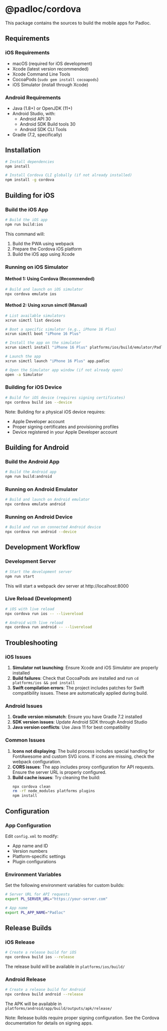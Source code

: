 # @padloc/cordova

This package contains the sources to build the mobile apps for Padloc.

## Requirements

### iOS Requirements

-   macOS (required for iOS development)
-   Xcode (latest version recommended)
-   Xcode Command Line Tools
-   CocoaPods (`sudo gem install cocoapods`)
-   iOS Simulator (install through Xcode)

### Android Requirements

-   Java (1.8+) or OpenJDK (11+)
-   Android Studio, with:
    -   Android API 30
    -   Android SDK Build tools 30
    -   Android SDK CLI Tools
-   Gradle (7.2, specifically)

## Installation

```bash
# Install dependencies
npm install

# Install Cordova CLI globally (if not already installed)
npm install -g cordova
```

## Building for iOS

### Build the iOS App

```bash
# Build the iOS app
npm run build:ios
```

This command will:
1. Build the PWA using webpack
2. Prepare the Cordova iOS platform
3. Build the iOS app using Xcode

### Running on iOS Simulator

#### Method 1: Using Cordova (Recommended)

```bash
# Build and launch on iOS simulator
npx cordova emulate ios
```

#### Method 2: Using xcrun simctl (Manual)

```bash
# List available simulators
xcrun simctl list devices

# Boot a specific simulator (e.g., iPhone 16 Plus)
xcrun simctl boot "iPhone 16 Plus"

# Install the app on the simulator
xcrun simctl install "iPhone 16 Plus" platforms/ios/build/emulator/Padloc.app

# Launch the app
xcrun simctl launch "iPhone 16 Plus" app.padloc

# Open the Simulator app window (if not already open)
open -a Simulator
```

### Building for iOS Device

```bash
# Build for iOS device (requires signing certificates)
npx cordova build ios --device
```

Note: Building for a physical iOS device requires:
- Apple Developer account
- Proper signing certificates and provisioning profiles
- Device registered in your Apple Developer account

## Building for Android

### Build the Android App

```bash
# Build the Android app
npm run build:android
```

### Running on Android Emulator

```bash
# Build and launch on Android emulator
npx cordova emulate android
```

### Running on Android Device

```bash
# Build and run on connected Android device
npx cordova run android --device
```

## Development Workflow

### Development Server

```bash
# Start the development server
npm run start
```

This will start a webpack dev server at http://localhost:8000

### Live Reload (Development)

```bash
# iOS with live reload
npx cordova run ios -- --livereload

# Android with live reload
npx cordova run android -- --livereload
```

## Troubleshooting

### iOS Issues

1. **Simulator not launching**: Ensure Xcode and iOS Simulator are properly installed
2. **Build failures**: Check that CocoaPods are installed and run `cd platforms/ios && pod install`
3. **Swift compilation errors**: The project includes patches for Swift compatibility issues. These are automatically applied during build.

### Android Issues

1. **Gradle version mismatch**: Ensure you have Gradle 7.2 installed
2. **SDK version issues**: Update Android SDK through Android Studio
3. **Java version conflicts**: Use Java 11 for best compatibility

### Common Issues

1. **Icons not displaying**: The build process includes special handling for FontAwesome and custom SVG icons. If icons are missing, check the webpack configuration.
2. **CORS issues**: The app includes proxy configuration for API requests. Ensure the server URL is properly configured.
3. **Build cache issues**: Try cleaning the build:
   ```bash
   npx cordova clean
   rm -rf node_modules platforms plugins
   npm install
   ```

## Configuration

### App Configuration

Edit `config.xml` to modify:
- App name and ID
- Version numbers
- Platform-specific settings
- Plugin configurations

### Environment Variables

Set the following environment variables for custom builds:

```bash
# Server URL for API requests
export PL_SERVER_URL="https://your-server.com"

# App name
export PL_APP_NAME="Padloc"
```

## Release Builds

### iOS Release

```bash
# Create a release build for iOS
npx cordova build ios --release
```

The release build will be available in `platforms/ios/build/`

### Android Release

```bash
# Create a release build for Android
npx cordova build android --release
```

The APK will be available in `platforms/android/app/build/outputs/apk/release/`

Note: Release builds require proper signing configuration. See the Cordova documentation for details on signing apps.
